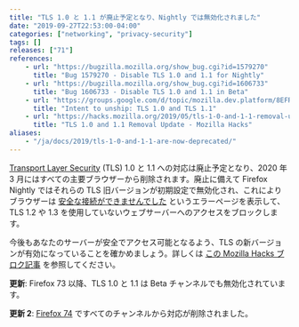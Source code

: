 ```yaml
---
title: "TLS 1.0 と 1.1 が廃止予定となり、Nightly では無効化されました"
date: "2019-09-27T22:53:00-04:00"
categories: ["networking", "privacy-security"]
tags: []
releases: ["71"]
references:
    - url: "https://bugzilla.mozilla.org/show_bug.cgi?id=1579270"
      title: "Bug 1579270 - Disable TLS 1.0 and 1.1 for Nightly"
    - url: "https://bugzilla.mozilla.org/show_bug.cgi?id=1606733"
      title: "Bug 1606733 - Disable TLS 1.0 and 1.1 in Beta"
    - url: "https://groups.google.com/d/topic/mozilla.dev.platform/8EFRYDR3N1c/discussion"
      title: "Intent to unship: TLS 1.0 and TLS 1.1"
    - url: "https://hacks.mozilla.org/2019/05/tls-1-0-and-1-1-removal-update/"
      title: "TLS 1.0 and 1.1 Removal Update - Mozilla Hacks"
aliases:
    - "/ja/docs/2019/tls-1-0-and-1-1-are-now-deprecated/"
---
```

[Transport Layer Security](https://developer.mozilla.org/docs/Web/Security/Transport_Layer_Security) (TLS) 1.0 と 1.1 への対応は廃止予定となり、2020 年 3 月にはすべての主要ブラウザーから削除されます。廃止に備えて Firefox Nightly ではそれらの TLS 旧バージョンが初期設定で無効化され、これによりブラウザーは [安全な接続ができませんでした](https://support.mozilla.org/kb/secure-connection-failed-firefox-did-not-connect) というエラーページを表示して、TLS 1.2 や 1.3 を使用していないウェブサーバーへのアクセスをブロックします。

今後もあなたのサーバーが安全でアクセス可能となるよう、TLS の新バージョンが有効になっていることを確かめましょう。詳しくは [この Mozilla Hacks ブロク記事](https://hacks.mozilla.org/2019/05/tls-1-0-and-1-1-removal-update/) を参照してください。

**更新**: Firefox 73 以降、TLS 1.0 と 1.1 は Beta チャンネルでも無効化されています。

**更新 2**: [Firefox 74](https://www.fxsitecompat.dev/ja/docs/2020/tls-1-0-1-1-support-has-been-removed/) ですべてのチャンネルから対応が削除されました。
